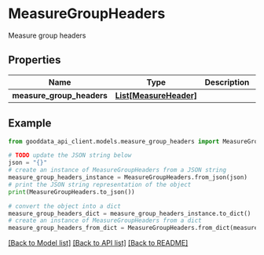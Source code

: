 # MeasureGroupHeaders

Measure group headers

## Properties

Name | Type | Description | Notes
------------ | ------------- | ------------- | -------------
**measure_group_headers** | [**List[MeasureHeader]**](MeasureHeader.md) |  | [optional] 

## Example

```python
from gooddata_api_client.models.measure_group_headers import MeasureGroupHeaders

# TODO update the JSON string below
json = "{}"
# create an instance of MeasureGroupHeaders from a JSON string
measure_group_headers_instance = MeasureGroupHeaders.from_json(json)
# print the JSON string representation of the object
print(MeasureGroupHeaders.to_json())

# convert the object into a dict
measure_group_headers_dict = measure_group_headers_instance.to_dict()
# create an instance of MeasureGroupHeaders from a dict
measure_group_headers_from_dict = MeasureGroupHeaders.from_dict(measure_group_headers_dict)
```
[[Back to Model list]](../README.md#documentation-for-models) [[Back to API list]](../README.md#documentation-for-api-endpoints) [[Back to README]](../README.md)


